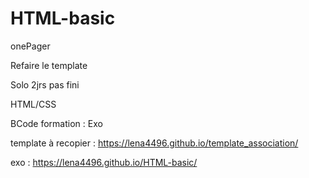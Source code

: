 # HTML-basic
onePager

Refaire le template 

Solo 2jrs pas fini

HTML/CSS

BCode formation : Exo 

template à recopier : https://lena4496.github.io/template_association/ 

exo : https://lena4496.github.io/HTML-basic/ 

